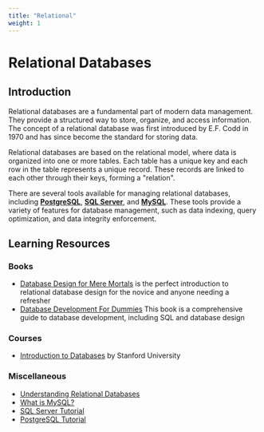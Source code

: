 ```yaml
---
title: "Relational"
weight: 1
---
```


# Relational Databases

## Introduction

Relational databases are a fundamental part of modern data management. They provide a structured way to store, organize, and access information. The concept of a relational database was first introduced by E.F. Codd in 1970 and has since become the standard for storing data.

Relational databases are based on the relational model, where data is organized into one or more tables. Each table has a unique key and each row in the table represents a unique record. These records are linked to each other through their keys, forming a "relation".

There are several tools available for managing relational databases, including **[PostgreSQL](https://postgresql.org/)**, **[SQL Server](https://www.microsoft.com/en-us/sql-server)**, and **[MySQL](https://www.mysql.com/)**. These tools provide a variety of features for database management, such as data indexing, query optimization, and data integrity enforcement.

## Learning Resources

### Books

- [Database Design for Mere Mortals](https://www.amazon.com/Database-Design-Mere-Mortals-Hands/dp/0201752840?tag=javamysqlanta-20) is the perfect introduction to relational database design for the novice and anyone needing a refresher
- [Database Development For Dummies](https://www.amazon.com/dp/0764507524/ref=as_sl_pc_as_ss_li_til?tag=codinglegacie-20&linkCode=w00&linkId=160f4b17621087a092d90187a252b9b7&creativeASIN=0764507524) This book is a comprehensive guide to database development, including SQL and database design
### Courses

- [Introduction to Databases](https://www.coursera.org/learn/introduction-to-databases) by Stanford University

### Miscellaneous
- [Understanding Relational Databases](https://www.digitalocean.com/community/tutorials/understanding-relational-databases)
- [What is MySQL?](https://www.w3schools.com/mysql/mysql_intro.asp)
- [SQL Server Tutorial](https://www.sqlservertutorial.net/)
- [PostgreSQL Tutorial](https://www.postgresqltutorial.com/)